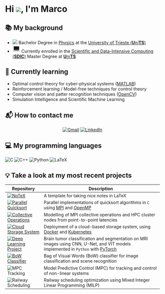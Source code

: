 # Hi <img src="https://raw.githubusercontent.com/MartinHeinz/MartinHeinz/master/wave.gif" width="25">, I'm Marco

## 📚 My background

* <img src="https://user-images.githubusercontent.com/74038190/212257467-871d32b7-e401-42e8-a166-fcfd7baa4c6b.gif" width="25"> Bachelor Degree in [Physics](https://df.units.it/) at the [University of Trieste (**U**ni**TS**)](https://portale.units.it/it)
* <img src="./images/pc.wepb" width="25"> Currently enrolled in the [Scientific and Data-Intensive Computing (**SDIC**)](https://sdic.units.it/) Master Degree at [**U**ni**TS**](https://portale.units.it/it)

## 🌱 Currently learning

* Optimal control theory for cyber-physical systems ([MATLAB](https://www.mathworks.com/))
* Reinforcement learning / Model-free techniques for control theory
* Computer vision and patter recognition techniques ([OpenCV](https://opencv.org/))
* Simulation Intelligence and Scientific Machine Learning

## 📬 How to contact me

<span align="center">

[![Gmail][gmail-shield]][gmail-url]
[![LinkedIn][linkedin-shield]][linkedin-url]

</span>

## 💻 My programming languages

![C](https://img.shields.io/badge/C-00599C?style=for-the-badge&logo=c&logoColor=white)
![C++](https://img.shields.io/badge/C++-00599C?style=for-the-badge&logo=c&logoColor=white)
![Python](https://img.shields.io/badge/Python-3776ab?style=for-the-badge&logo=python&logoColor=white)
![LaTeX](https://img.shields.io/badge/LaTeX-008080?style=for-the-badge&logo=latex&logoColor=white)
<!-- ![R](https://img.shields.io/badge/R-276DC3?style=for-the-badge&logo=r&logoColor=white) -->
<!-- ![Fortran](https://img.shields.io/badge/Fortran-734F96?style=for-the-badge&logo=fortran&logoColor=white) -->

## 💡 Take a look at my most recent projects

<!-- [![NoTeX][notex-shield]][notex-url] A template for taking nice notes in LaTeX

[![Parallel%20Quicksort][parallel-quicksort-shield]][parallel-quicksort-url] Parallel implementations of quicksort algorithms in `C` using [MPI](https://www.open-mpi.org/) and [OpenMP](https://www.openmp.org/)

[![Collective%20Operations][collective-operations-shield]][collective-operations-url] Modelling of MPI collective operations and HPC cluster nodes from point-to-point latencies

[![Cloud%20Storage%20System][cloud-storage-syste-shield]][cloud-storage-syste-url] Deployment of a cloud-based storage system, using [Docker](https://www.docker.com/) and [Kubernetes](https://kubernetes.io/)

[![Deep%20Learning%20Project][deep-learning-project-shield]][deep-learning-project-url] Brain tumor classification and segmentation on MRI images using CNN, U-Net, and VIT models. -->

| Repository | Description 
|-------|-------------|
| [![NoTeX][notex-shield]][notex-url] | A template for taking nice notes in LaTeX |
| [![Parallel Quicksort][parallel-quicksort-shield]][parallel-quicksort-url] | Parallel implementations of quicksort algorithms in `C` using [MPI](https://www.open-mpi.org/) and [OpenMP](https://www.openmp.org/) |
| [![Collective Operations][collective-operations-shield]][collective-operations-url] | Modelling of MPI collective operations and HPC cluster nodes from point-to-point latencies |
| [![Cloud Storage System][cloud-storage-syste-shield]][cloud-storage-syste-url] | Deployment of a cloud-based storage system, using [Docker](https://www.docker.com/) and [Kubernetes](https://kubernetes.io/) |
| [![Deep Learning Project][deep-learning-project-shield]][deep-learning-project-url] | Brain tumor classification and segmentation on MRI images using CNN, U-Net, and VIT models implemented in `Python` with [PyTorch](https://pytorch.org/) |
| [![BoW Classifier][bow-classifier-shield]][bow-classifier-url] | Bag of Visual Words (BoW) classifier for image classification and scene recognition |
| ![MPC Tracking][mpc-tracking-shield] | Model Predictive Control (MPC) for tracking and control of non-linear systems |
| ![Railway Scheduling][railway-scheduling-shield] | Railway scheduling optimization using Mixed Integer Linear Programming (MILP) |


<!-- MARKDOWN LINKS & IMAGES -->

<!-- Contacts -->
[linkedin-shield]: https://img.shields.io/badge/-LinkedIn-blue?style=for-the-badge&logo=linkedin&logoColor=white&colorB=0077B5
[linkedin-url]: https://linkedin.com/in/marco-tallone-40312425b
[gmail-shield]: https://img.shields.io/badge/-Gmail-red?style=for-the-badge&logo=gmail&logoColor=white&colorB=red
[gmail-url]: mailto:marcotallone85@gmail.com

<!-- Repositories badges and urls -->
[parallel-quicksort-shield]: https://img.shields.io/badge/Parallel%20Quicksort-completed-ParallelQuicksort?style=for-the-badge&logo=mind
[parallel-quicksort-url]: https://github.com/marcotallone/parallel-quicksort-algorithms

[collective-operations-shield]: https://img.shields.io/badge/Collective%20Operations-completed-CollectiveOperations?style=for-the-badge&logo=mind
[collective-operations-url]: https://github.com/marcotallone/collective-operations-latency

[notex-shield]: https://img.shields.io/badge/NoTeX-always%20updating-blue?style=for-the-badge&logo=mind
[notex-url]: https://github.com/marcotallone/notex

[cloud-storage-syste-shield]:
https://img.shields.io/badge/Cloud%20Storage%20System-completed-CloudStorageSystem?style=for-the-badge&logo=mind
[cloud-storage-syste-url]: https://github.com/marcotallone/cloud-storage-system

<!-- https://img.shields.io/badge/Deep%20Learning%20Project-in%20progress-orange?style=for-the-badge&logo=mind -->
[deep-learning-project-shield]:
https://img.shields.io/badge/Deep%20Learning%20Project-completed-DeepLearningProject?style=for-the-badge&logo=mind
[deep-learning-project-url]: https://github.com/marcotallone/deep-learning-project

[bow-classifier-shield]:
https://img.shields.io/badge/BoW%20Classifier-completed-BoWClassifier?style=for-the-badge&logo=mind
[bow-classifier-url]: https://github.com/marcotallone/bow-classifier

[mpc-tracking-shield]:
https://img.shields.io/badge/MPC%20Tracking-in%20progress-orange?style=for-the-badge&logo=mind
<!-- [mpc-tracking-url]:  -->

[railway-scheduling-shield]:
https://img.shields.io/badge/Railway%20Scheduling-in%20progress-orange?style=for-the-badge&logo=mind
<!-- [railway-scheduling-url]: -->